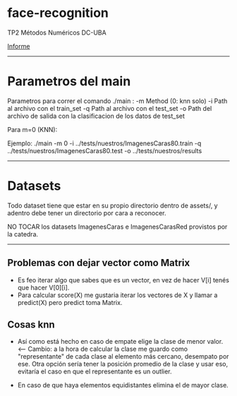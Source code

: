 # face-recognition

TP2 Métodos Numéricos DC-UBA

[Informe](https://www.overleaf.com/16138812khstvghvmqjx)


-----

# Parametros del main
Parametros para correr el comando ./main :
-m  Method (0: knn solo)
-i  Path al archivo con el train_set
-q  Path al archivo con el test_set
-o  Path del archivo de salida con la clasificacion de los datos de test_set

Para m=0 (KNN):


Ejemplo:
    ./main -m 0 -i ../tests/nuestros/ImagenesCaras80.train -q ../tests/nuestros/ImagenesCaras80.test -o ../tests/nuestros/results


-----
# Datasets

Todo dataset tiene que estar en su propio directorio dentro de assets/, y adentro debe tener un directorio por cara a reconocer.

 NO TOCAR los datasets ImagenesCaras e ImagenesCarasRed provistos por la catedra.

-----
## Problemas con dejar vector como Matrix

* Es feo iterar algo que sabes que es un vector, en vez de hacer V[i] tenés que hacer V[0][i].
* Para calcular score(X) me gustaria iterar los vectores de X y llamar a predict(X) pero predict toma Matrix.  

## Cosas knn

* Así como está hecho en caso de empate elige la clase de menor valor. <-- Cambio: a la hora de calcular la clase me guardo como "representante" de cada clase al elemento más cercano, desempato por ese. Otra opción sería tener la posición promedio de la clase y usar eso, evitaría el caso en que el representante es un outlier.

* En caso de que haya elementos equidistantes elimina el de mayor clase.
